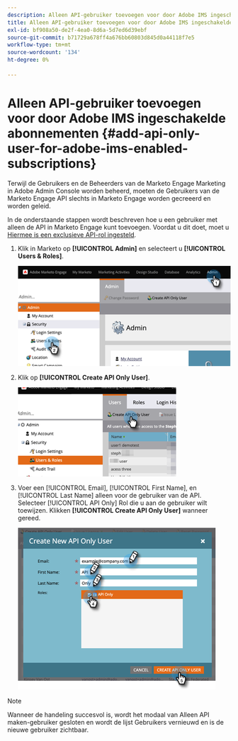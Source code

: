 ```yaml
---
description: Alleen API-gebruiker toevoegen voor door Adobe IMS ingeschakelde abonnementen - Marketo Docs - Productdocumentatie
title: Alleen API-gebruiker toevoegen voor door Adobe IMS ingeschakelde abonnementen
exl-id: bf908a50-de2f-4ea0-8d6a-5d7ed6d39ebf
source-git-commit: b71729a678ff4a676bb60803d845d0a44118f7e5
workflow-type: tm+mt
source-wordcount: '134'
ht-degree: 0%

---
```


# Alleen API-gebruiker toevoegen voor door Adobe IMS ingeschakelde abonnementen {#add-api-only-user-for-adobe-ims-enabled-subscriptions}

Terwijl de Gebruikers en de Beheerders van de Marketo Engage Marketing in Adobe Admin Console worden beheerd, moeten de Gebruikers van de Marketo Engage API slechts in Marketo Engage worden gecreeerd en worden geleid.

In de onderstaande stappen wordt beschreven hoe u een gebruiker met alleen de API in Marketo Engage kunt toevoegen. Voordat u dit doet, moet u [Hiermee is een exclusieve API-rol ingesteld](/help/marketo/product-docs/administration/users-and-roles/create-an-api-only-user-role.md).

1. Klik in Marketo op **[!UICONTROL Admin]** en selecteert u **[!UICONTROL Users & Roles]**.

   ![](assets/add-api-only-user-for-adobe-ims-1.png)

1. Klik op **[!UICONTROL Create API Only User]**.

   ![](assets/add-api-only-user-for-adobe-ims-2.png)

1. Voer een [!UICONTROL Email], [!UICONTROL First Name], en [!UICONTROL Last Name] alleen voor de gebruiker van de API. Selecteer [!UICONTROL API Only] Rol die u aan de gebruiker wilt toewijzen. Klikken **[!UICONTROL Create API Only User]** wanneer gereed.

   ![](assets/add-api-only-user-for-adobe-ims-3.png)

>[!NOTE]
>
>Wanneer de handeling succesvol is, wordt het modaal van Alleen API maken-gebruiker gesloten en wordt de lijst Gebruikers vernieuwd en is de nieuwe gebruiker zichtbaar.

